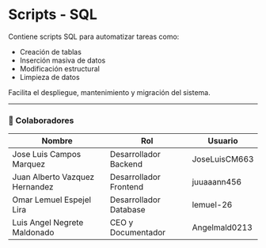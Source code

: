 # Scripts - SQL

Contiene scripts SQL para automatizar tareas como:

- Creación de tablas
- Inserción masiva de datos
- Modificación estructural
- Limpieza de datos

Facilita el despliegue, mantenimiento y migración del sistema.

---

### 👥 Colaboradores

| Nombre                        | Rol                          | Usuario               |  
|-------------------------------|------------------------------|-----------------------|  
| Jose Luis Campos Marquez      | Desarrollador Backend        | JoseLuisCM663         |  
| Juan Alberto Vazquez Hernandez | Desarrollador Frontend       | juuaaann456           |  
| Omar Lemuel Espejel Lira       | Desarrollador Database       | lemuel-26             |  
| Luis Angel Negrete Maldonado   | CEO y Documentador           | Angelmald0213         |  

